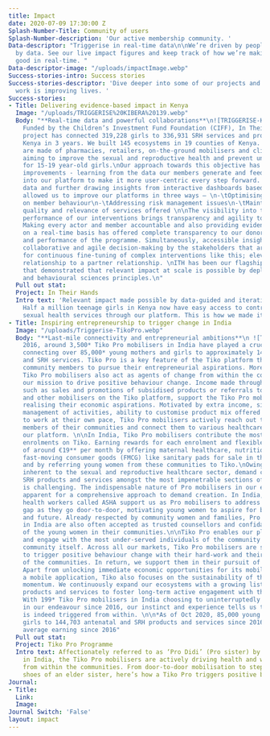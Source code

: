 ```yaml
---
title: Impact
date: 2020-07-09 17:30:00 Z
Splash-Number-Title: Community of users
Splash-Number-description: 'Our active membership community. '
Data-descriptor: "Triggerise in real-time data\n\nWe’re driven by people and fuelled
  by data. See our live impact figures and keep track of how we’re making change for
  good in real-time. "
Data-descriptor-image: "/uploads/impactImage.webp"
Success-stories-intro: Success stories
Success-stories-descriptor: 'Dive deeper into some of our projects and see how our
  work is improving lives. '
Success-stories:
- Title: Delivering evidence-based impact in Kenya
  Image: "/uploads/TRIGGERISE%20KIBERA%20139.webp"
  Body: "**Real-time data and powerful collaborations**\n![TRIGGERISE-KIBERA-139.webp](/uploads/TRIGGERISE-KIBERA-139.webp)\n
    Funded by the Children’s Investment Fund Foundation (CIFF), In Their Hands (ITH)
    project has connected 319,228 girls to 336,931 SRH services and products across
    Kenya in 3 years. We built 145 ecosystems in 19 counties of Kenya. These ecosystems
    are made of pharmacies, retailers, on-the-ground mobilisers and clinics, jointly
    aiming to improve the sexual and reproductive health and prevent unwanted pregnancies
    for 15-19 year-old girls.\nOur approach towards this objective has been of iterative
    improvements - learning from the data our members generate and feeding it back
    into our platform to make it more user-centric every step forward. Access to real-time
    data and further drawing insights from interactive dashboards based on this data
    allowed us to improve our platforms in three ways – \n-\tOptimising nudges based
    on member behaviour\n-\tAddressing risk management issues\n-\tMaintaining the
    quality and relevance of services offered \n\nThe visibility into the real-time
    performance of our interventions brings transparency and agility to our programme.
    Making every actor and member accountable and also providing evidence of impact
    on a real-time basis has offered complete transparency to our donors on the operations
    and performance of the programme. Simultaneously, accessible insights also facilitate
    collaborative and agile decision-making by the stakeholders that are required
    for continuous fine-tuning of complex interventions like this; elevating donor
    relationship to a partner relationship. \nITH has been our flagship programme
    that demonstrated that relevant impact at scale is possible by deploying technology
    and behavioural sciences principles.\n"
  Pull out stat: 
  Project: In Their Hands
  Intro text: 'Relevant impact made possible by data-guided and iterative interventions.
    Half a million teenage girls in Kenya now have easy access to contraceptives and
    sexual health services through our platform. This is how we made it happen. '
- Title: Inspiring entrepreneurship to trigger change in India
  Image: "/uploads/Triggerise-TikoPro.webp"
  Body: "**Last-mile connectivity and entrepreneurial ambitions**\n ![Triggerise-TikoPro.webp](/uploads/Triggerise-TikoPro.webp)\nSince
    2016, around 3,500* Tiko Pro mobilisers in India have played a crucial role in
    connecting over 85,000* young mothers and girls to approximately 145,000* antenatal
    and SRH services. Tiko Pro is a key feature of the Tiko platform that motivates
    community members to pursue their entrepreneurial aspirations. More importantly,
    Tiko Pro mobilisers also act as agents of change from within the community in
    our mission to drive positive behaviour change. Income made through activities,
    such as sales and promotions of subsidised products or referrals to enrol members
    and other mobilisers on the Tiko platform, support the Tiko Pro mobilisers in
    realising their economic aspirations. Motivated by extra income, simple app-based
    management of activities, ability to customise product mix offered and flexibility
    to work at their own pace, Tiko Pro mobilisers actively reach out to the underserved
    members of their communities and connect them to various healthcare services through
    our platform. \n\nIn India, Tiko Pro mobilisers contribute the most to new member
    enrolments on Tiko. Earning rewards for each enrolment and flexible income earned
    of around €19** per month by offering maternal healthcare, nutrition and other
    fast-moving consumer goods (FMCG) like sanitary pads for sale in their local communities
    and by referring young women from these communities to Tiko.\nOwing to the sensitivities
    inherent to the sexual and reproductive healthcare sector, demand creation for
    SRH products and services amongst the most impenetrable sections of the communities
    is challenging. The indispensable nature of Pro mobilisers in our ecosystems becomes
    apparent for a comprehensive approach to demand creation. In India, community
    health workers called ASHA support us as Pro mobilisers to address the demand
    gap as they go door-to-door, motivating young women to aspire for better health
    and future. Already respected by community women and families, Pro mobilisers
    in India are also often accepted as trusted counsellors and confidants by many
    of the young women in their communities.\n\nTiko Pro enables our platform to connect
    and engage with the most under-served individuals of the community through the
    community itself. Across all our markets, Tiko Pro mobilisers are supporting us
    to trigger positive behaviour change with their hard-work and their thorough understanding
    of the communities. In return, we support them in their pursuit of economic empowerment.
    Apart from unlocking immediate economic opportunities for its mobilisers through
    a mobile application, Tiko also focuses on the sustainability of this economic
    momentum. We continuously expand our ecosystems with a growing list of partners,
    products and services to foster long-term active engagement with the Pro mobilisers.
    With 199* Tiko Pro mobilisers in India choosing to uninterruptedly support us
    in our endeavour since 2016, our instinct and experience tells us that change
    is indeed triggered from within. \n\n*As of Oct 2020, 85,000 young mother and
    girls to 144,703 antenatal and SRH products and services since 2016\n\n**Monthly
    average earning since 2016"
  Pull out stat: 
  Project: Tiko Pro Programme
  Intro text: Affectionately referred to as ‘Pro Didi’ (Pro sister) by Tiko members
    in India, the Tiko Pro mobilisers are actively driving health and wellbeing change
    from within the communities. From door-to-door mobilisation to stepping into the
    shoes of an elder sister, here’s how a Tiko Pro triggers positive behaviour change.
Journal:
- Title: 
  Link: 
  Image: 
Journal Switch: 'False'
layout: impact
---
```


